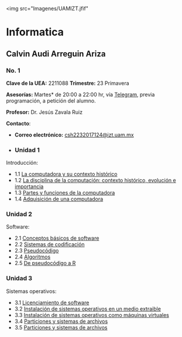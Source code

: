 <img src="Imagenes/UAMIZT.jfif"
# Informatica
## Calvin Audi Arreguin Ariza
### No. 1

**Clave de la UEA:** 2211088
**Trimestre:** 23 Primavera

**Asesorías:**  Martes* de 20:00 a 22:00 hr, vía [Telegram](https://telegram.org/apps), previa programación, a petición del alumno.

**Profesor:** Dr. Jesús Zavala Ruiz

**Contacto**:
- **Correo electrónico:** [csh2232017124@izt.uam.mx](mailto:csh2232017124@izt.uam.mx)
  
- ### Unidad 1
Introducción:
- 1.1 [La computadora y su contexto histórico](Tarea1.1.md)
- 1.2 [La disciplina de la computación: contexto histórico, evolución e importancia](Tarea1.2.md)
- 1.3 [Partes y funciones de la computadora](Tarea1.3.md)
- 1.4 [Adquisición de una computadora](Practica1.4.md)

### Unidad 2
Software:
- 2.1 [Conceptos básicos de software](Tarea2.1.md)
- 2.2 [Sistemas de codificación](Practica2.2.md)
- 2.3 [Pseudocódigo](Practica2.3.md)
- 2.4 [Algoritmos](Practica2.4.md)
- 2.5 [De pseudocódigo a R](Practica2.5.md)

### Unidad 3
Sistemas operativos:
- 3.1 [Licenciamiento de software](Practica3.1.md)
- 3.2 [Instalación de sistemas operativos en un medio extraible](Practica3.2.md)
- 3.3 [Instalación de sistemas operativos como máquinas virtuales](Practica3.3.md)
- 3.4 [Particiones y sistemas de archivos](Practica3.4.md)
- 3.5 [Particiones y sistemas de archivos](Practica3.5.md)

